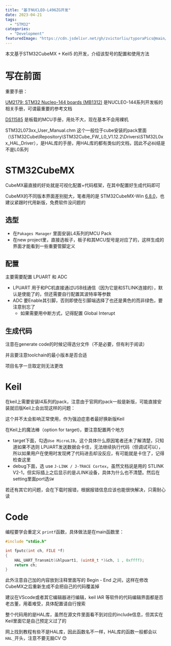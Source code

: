 ```yaml
---
title: "基于NUCLEO-L496ZG开发"
date: 2023-04-21
tags:
  - "STM32"
categories:
  - "Development"
featuredImage: "https://cdn.jsdelivr.net/gh/zvictorliu/typoraPics@main/img/nucleol496zg.png"
---
```




本文基于STM32CubeMX + Keil5 的开发，介绍该型号的配置和使用方法

<!--more-->

# 写在前面

重要手册：

[UM2179: STM32 Nucleo-144 boards (MB1312)](https://www.st.com/content/ccc/resource/technical/document/user_manual/group0/6e/c2/81/e8/92/5f/41/cc/DM00368330/files/DM00368330.pdf/jcr:content/translations/en.DM00368330.pdf) 是NUCLEO-144系列开发板的相关手册，可谓最重要的参考文档

[DS11585](https://www.st.com/resource/en/datasheet/stm32l496zg.pdf) 是板载的MCU手册，用处不大，现在基本不会用裸机

STM32L073xx_User_Manual.chm 这个一般位于cube安装的pack里面（\STM32Cube\Repository\STM32Cube_FW_L0_V1.12.2\Drivers\STM32L0xx_HAL_Driver），是HAL库的手册，用HAL库的都有类似的文档，因此不必纠结是不是L0系列



# STM32CubeMX

CubeMX最直接的好处就是可视化配置+代码框架，在其中配置好生成代码即可

CubeMX的不同版本界面差别挺大，笔者用的是 STM32CubeMX-Win [6.8.0](https://www.st.com/zh/development-tools/stm32cubemx.html#get-software)，也建议紧跟时代用新版，免费软件没问题的

## 选型

- 在`Pakages Manager` 里面安装L4系列的MCU Pack
- 在new project里，直接选板子，板子和其MCU型号是对应了的，这样生成的界面才能看到一些重要管脚定义

## 配置

主要需要配置 LPUART 和 ADC

- LPUART 用于和PC机直接通过USB线通信（因为它是和STLINK连接的），默认是使能了的，但还需要自行配置其波特率等参数
- ADC 要Enable其引脚，否则即使在引脚端选择了也还是黄色的而非绿色，要注意别忘了
  - 如果需要用中断方式，记得配置 Global Interupt

## 生成代码

注意在generate code的时候记得选分文件（不是必要，但有利于阅读）

并且要注意toolchain的最小版本是否合适

项目名字一旦取定则无法更改

# Keil

在keil上需要安装l4系列的pack，注意由于官网的pack一般是新版，可能直接安装就旧版Keil上会出现这样的问题：



这个并不太会影响正常使用，作为强迫症患者最好换新版Keil

在Keil上的魔法棒（option for target)，要注意配置两个地方

- target下面，勾选`Use MicroLIB`，这个具体什么原因笔者还未了解清楚，只知道如果不选则 LPUART发送数据会卡住，无法继续执行代码（但调试可以），所以如果用户在使用时发现拷了代码进去却没反应，有可能就是卡住了，记得检查这里
- debug下面，选 use `J-LINK / J-TRACE Cortex`，虽然文档说是用的 STLINK V2-1，但实际插上之后显示的是JLINK设备，具体为什么也不清楚。然后在setting里面port选`SW`

若还有其它的问题，会在下载时报错，根据报错信息应该也能很快解决，只需耐心读

# Code

编程要学会重定义 `printf`函数，具体做法是在main函数里：

```c
#include "stdio.h"

int fputc(int ch, FILE *f)
{
    HAL_UART_Transmit(&hlpuart1, (uint8_t *)&ch, 1 , 0xffff);
    return ch;
} 
```

此外注意自己加的内容放到注释里面写的 Begin - End 之间，这样在修改CubeMX之后重新生成不会把自己的代码覆盖掉

建议在VScode或者其它编辑器进行编辑，keil IAR 等软件的代码编辑界面都是否老古董，用着难受，具体配置请自行搜索



整个代码用的是HAL库，虽然在源文件里面看不到对应的include信息，但其实在Keil里面它是自己预定义过了的

网上找到教程有些不是HAL库，因此函数名不一样，HAL库的函数一般都会以`HAL_`开头，注意不要无脑CV 😊



